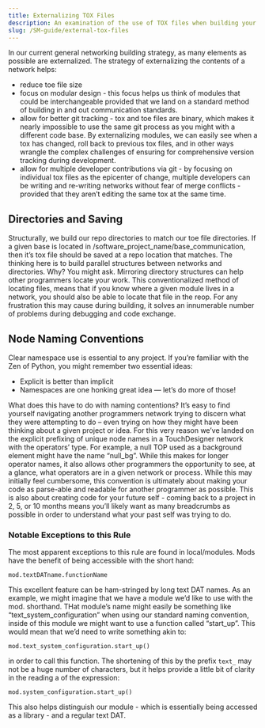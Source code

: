```yaml
---
title: Externalizing TOX Files
description: An examination of the use of TOX files when building your project
slug: /SM-guide/external-tox-files
---
```


In our current general networking building strategy, as many elements as possible are externalized. The strategy of externalizing the contents of a network helps:

* reduce toe file size
* focus on modular design - this focus helps us think of modules that could be interchangeable provided that we land on a standard method of building in and out communication standards.
* allow for better git tracking - tox and toe files are binary, which makes it nearly impossible to use the same git process as you might with a different code base. By externalizing modules, we can easily see when a tox has changed, roll back to previous tox files, and in other ways wrangle the complex challenges of ensuring for comprehensive version tracking during development.
* allow for multiple developer contributions via git - by focusing on individual tox files as the epicenter of change, multiple developers can be writing and re-writing networks without fear of merge conflicts - provided that they aren’t editing the same tox at the same time.

## Directories and Saving

Structurally, we build our repo directories to match our toe file directories. If a given base is located in /software_project_name/base_communication, then it’s tox file should be saved at a repo location that matches. The thinking here is to build parallel structures between networks and directories. Why? You might ask. Mirroring directory structures can help other programmers locate your work. This conventionalized method of locating files, means that if you know where a given module lives in a network, you should also be able to locate that file in the reop. For any frustration this may cause during building, it solves an innumerable number of problems during debugging and code exchange.

## Node Naming Conventions

Clear namespace use is essential to any project. If you’re familiar with the Zen of Python, you might remember two essential ideas:

* Explicit is better than implicit
* Namespaces are one honking great idea — let’s do more of those!

What does this have to do with naming contentions? It’s easy to find yourself navigating another programmers network trying to discern what they were attempting to do – even trying on how they might have been thinking about a given project or idea. For this very reason we’ve landed on the explicit prefixing of unique node names in a TouchDesigner network with the operators’ type. For example, a null TOP used as a background element might have the name “null_bg”. While this makes for longer operator names, it also allows other programmers the opportunity to see, at a glance, what operators are in a given network or process. While this may initially feel cumbersome, this convention is ultimately about making your code as parse-able and readable for another programmer as possible. This is also about creating code for your future self - coming back to a project in 2, 5, or 10 months means you’ll likely want as many breadcrumbs as possible in order to understand what your past self was trying to do.

### Notable Exceptions to this Rule

The most apparent exceptions to this rule are found in local/modules. Mods have the benefit of being accessible with the short hand:

`mod.textDATname.functionName`

This excellent feature can be ham-stringed by long text DAT names. As an example, we might imagine that we have a module we’d like to use with the mod. shorthand. THat module’s name might easily be something like “text_system_configuration” when using our standard naming convention, inside of this module we might want to use a function called “start_up”. This would mean that we’d need to write something akin to:

`mod.text_system_configuration.start_up()`

in order to call this function. The shortening of this by the prefix `text_` may not be a huge number of characters, but it helps provide a little bit of clarity in the reading a of the expression:

`mod.system_configuration.start_up()`

This also helps distinguish our module - which is essentially being accessed as a library - and a regular text DAT.

<!-- links -->